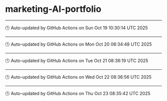 # marketing-AI-portfolio
---
🕒 Auto-updated by GitHub Actions on Sun Oct 19 10:30:14 UTC 2025

---
🕒 Auto-updated by GitHub Actions on Mon Oct 20 08:34:48 UTC 2025

---
🕒 Auto-updated by GitHub Actions on Tue Oct 21 08:36:19 UTC 2025

---
🕒 Auto-updated by GitHub Actions on Wed Oct 22 08:36:56 UTC 2025

---
🕒 Auto-updated by GitHub Actions on Thu Oct 23 08:35:42 UTC 2025
